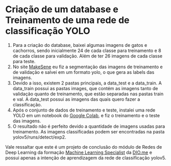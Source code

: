 # Criação de um database e Treinamento de uma rede de classificação YOLO
1. Para a criação do database, baixei algumas imagens de gatos e cachorros, sendo inicialmente 24 de cada classe para treinamento e 8 de cada classe para validação. Além de ter 26 imagens de cada classe para teste.
2. No site [MakeSene](https://www.makesense.ai/) eu fiz a segmentação das imagens de treinamento e de validação e salvei em um formato yolo, o que gera as labels das imagens.
3. Devido a isso, existem 2 pastas principais, a data_test e a data_train. A data_train possui as pastas images, que contém as imagens tanto de validação quanto de treinamento, que estão separadas nas pastas train e val. A data_test possui as imagens das quais quero fazer a classificação.
4. Após o conjunto de dados de treinamento e teste, instalei uma rede YOLO em um notebook do [Google Colab](https://colab.research.google.com/), e fiz o treinamento e o teste das imagens.
5. O resultado não é perfeito devido a quantidade de imagens usadas para treinamento. As imagens classificadas podem ser encontradas na pasta yolov5/runs/detect/exp2.

Vale ressaltar que este é um projeto de conclusão do módulo de Redes de Deep Learning da formação [Machine Learning Specialist](https://web.dio.me/track/formacao-machine-learning-specialist) da [DIO.me](https://web.dio.me/home) e possui apenas a intenção de aprendizagem da rede de classificação yolov5.